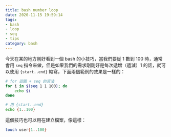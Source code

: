 ```yaml
---
title: bash number loop
date: 2020-11-15 19:59:14
tags:
- bash
- loop
- seq
- tips
category: bash
---
```


今天在某的地方剛好看到一個 bash 的小技巧，當我們要從 1 數到 100 時，通常會用 `seq` 指令來做，但是如果我們的需求剛剛好是每次遞增（遞減）1 的話，就可以使用 `{start..end}` 縮寫，下面兩個範例的效果是一樣的：
```bash
# for 迴圈 + seq 的寫法
for i in $(seq 1 1 100); do
	echo $i
done
```
```bash
# 用 {start..end}
echo {1..100}
```

這個技巧也可以用在建立檔案，像這樣：
```bash
touch user{1..100}
```
